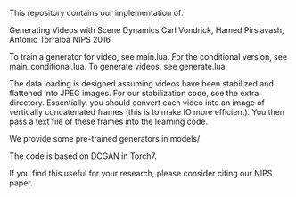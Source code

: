 This repository contains our implementation of:

Generating Videos with Scene Dynamics
Carl Vondrick, Hamed Pirsiavash, Antonio Torralba
NIPS 2016

To train a generator for video, see main.lua. For the conditional version, see
main_conditional.lua. To generate videos, see generate.lua

The data loading is designed assuming videos have been stabilized and flattened
into JPEG images. For our stabilization code, see the extra directory.
Essentially, you should convert each video into an image of vertically
concatenated frames (this is to make IO more efficient). You then pass a text
file of these frames into the learning code.

We provide some pre-trained generators in models/

The code is based on DCGAN in Torch7.

If you find this useful for your research, please consider citing our NIPS
paper.
